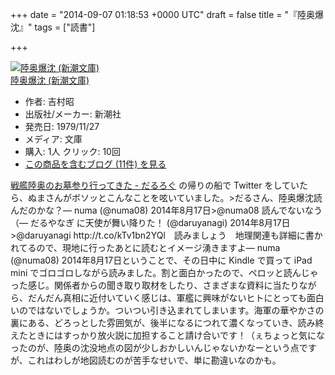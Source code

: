 
+++
date = "2014-09-07 01:18:53 +0000 UTC"
draft = false
title = "『陸奥爆沈』"
tags = ["読書"]

+++
<div class="hatena-asin-detail"><a href="http://www.amazon.co.jp/exec/obidos/ASIN/4101117071/bestylesnet-22/"><img src="https://images-fe.ssl-images-amazon.com/images/I/61N6mRdIodL._SL160_.jpg" class="hatena-asin-detail-image" alt="陸奥爆沈 (新潮文庫)" title="陸奥爆沈 (新潮文庫)"/></a><div class="hatena-asin-detail-info"><a href="http://www.amazon.co.jp/exec/obidos/ASIN/4101117071/bestylesnet-22/">陸奥爆沈 (新潮文庫)</a><ul><li><span class="hatena-asin-detail-label">作者:</span> 吉村昭</li><li><span class="hatena-asin-detail-label">出版社/メーカー:</span> 新潮社</li><li><span class="hatena-asin-detail-label">発売日:</span> 1979/11/27</li><li><span class="hatena-asin-detail-label">メディア:</span> 文庫</li><li><span class="hatena-asin-detail-label">購入</span>: 1人 <span class="hatena-asin-detail-label">クリック</span>: 10回</li><li><a href="http://d.hatena.ne.jp/asin/4101117071/bestylesnet-22" target="_blank">この商品を含むブログ (11件) を見る</a></li></ul></div><div class="hatena-asin-detail-foot"></div></div><a href="https://blog.daruyanagi.jp/entry/2014/08/30/221903">戦艦陸奥のお墓参り行ってきた - だるろぐ</a> の帰りの船で Twitter をしていたら、ぬまさんがボソッとこんなことを呟いていました。>だるさん、陸奥爆沈読んだのかな？— numa (@numa08) 2014年8月17日<script async="" src="https://platform.twitter.com/widgets.js" charset="utf-8"></script>>@numa08 読んでないなう（— だるやなぎ に天使が舞い降りた！ (@daruyanagi) 2014年8月17日<script async="" src="https://platform.twitter.com/widgets.js" charset="utf-8"></script>>@daruyanagi http://t.co/kTv1bn2YQl　読みましょう　地理関連も詳細に書かれてるので、現地に行ったあとに読むとイメージ湧きますよ— numa (@numa08) 2014年8月17日<script async="" src="https://platform.twitter.com/widgets.js" charset="utf-8"></script>ということで、その日中に Kindle で買って iPad mini でゴロゴロしながら読みました。割と面白かったので、ペロッと読んじゃった感じ。関係者からの聞き取り取材をしたり、さまざまな資料に当たりながら、だんだん真相に近付いていく感じは、軍艦に興味がないヒトにとっても面白いのではないでしょうか。ついつい引き込まれてしまいます。海軍の華やかさの裏にある、どろっとした雰囲気が、後半になるにつれて濃くなっていき、読み終えたときにはすっかり放火説に加担すること請け合いです！（ぇちょっと気になったのが、陸奥の沈没地点の図が少しおかしいんじゃないかなーという点ですが、これはわしが地図読むのが苦手なせいで、単に勘違いなのかも。


